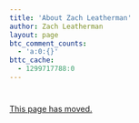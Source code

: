 ```yaml
---
title: 'About Zach Leatherman'
author: Zach Leatherman
layout: page
btc_comment_counts:
  - 'a:0:{}'
bttc_cache:
  - 1299717788:0
---
```

# 

[This page has moved.](/web/about/)